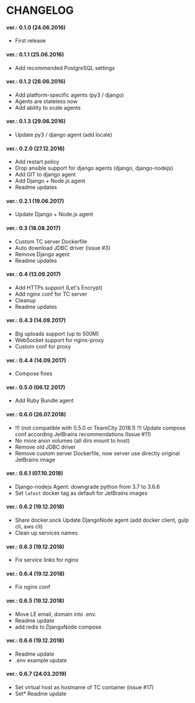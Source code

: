 CHANGELOG
=========

#### ver.: 0.1.0 (24.06.2016)
* First release

#### ver.: 0.1.1 (25.06.2016)
* Add recommended PostgreSQL settings

#### ver.: 0.1.2 (26.06.2016)
* Add platform-specific agents (py3 / django)
* Agents are stateless now
* Add ability to scale agents

#### ver.: 0.1.3 (29.06.2016)
* Update py3 / django agent (add locale)

#### ver.: 0.2.0 (27.12.2016)
* Add restart policy
* Drop ansible support for django agents (django, django-nodejs)
* Add GIT to django agent
* Add Django + Node.js agent
* Readme updates

#### ver.: 0.2.1 (19.06.2017)
* Update Django + Node.js agent

#### ver.: 0.3 (18.08.2017)
* Custom TC server Dockerfile
* Auto download JDBC driver (issue #3)
* Remove Django agent
* Readme updates

#### ver.: 0.4 (13.09.2017)
* Add HTTPs support (Let's Encrypt)
* Add nginx conf for TC server
* Cleanup
* Readme updates

#### ver.: 0.4.3 (14.09.2017)
* Big uploads support (up to 500M)
* WebSocket support for nginx-proxy 
* Custom conf for proxy

#### ver.: 0.4.4 (14.09.2017)
* Compose fixes

#### ver.: 0.5.0 (06.12.2017)
* Add Ruby Bundle agent

#### ver.: 0.6.0 (26.07.2018)
* !!! (not compatible with 0.5.0 or TeamCity 2018.1) !!! Update compose conf according JetBrains recommendations (Issue #11)
* No more anon volumes (all dirs mount to host)
* Remove old JDBC driver
* Remove custom server Dockerfile, now server use directly original JetBrains image

#### ver.: 0.6.1 (07.10.2018)
* Django-nodejs Agent: downgrade python from 3.7 to 3.6.6
* Set `latest` docker tag as default for JetBrains images

#### ver.: 0.6.2 (19.12.2018)
* Share docker.sock Update DjangoNode agent (add docker client, gulp cli, aws cli) 
* Clean up services names

#### ver.: 0.6.3 (19.12.2018)
* Fix service links for nginx

#### ver.: 0.6.4 (19.12.2018)
* Fix nginx conf

#### ver.: 0.6.5 (19.12.2018)
* Move LE email, domain into .env. 
* Readme update
* add redis to DjangoNode compose

#### ver.: 0.6.6 (19.12.2018)
* Readme update
* .env example update

#### ver.: 0.6.7 (24.03.2019)
* Set virtual host as hostname of TC container (issue #17)
* Set* Readme update

